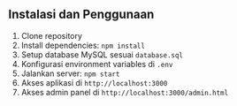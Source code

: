 ## Instalasi dan Penggunaan

1. Clone repository
2. Install dependencies: `npm install`
3. Setup database MySQL sesuai `database.sql`
4. Konfigurasi environment variables di `.env`
5. Jalankan server: `npm start`
6. Akses aplikasi di `http://localhost:3000`
7. Akses admin panel di `http://localhost:3000/admin.html`
